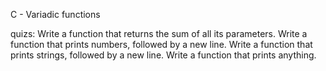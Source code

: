 C - Variadic functions

quizs:
Write a function that returns the sum of all its parameters.
Write a function that prints numbers, followed by a new line.
Write a function that prints strings, followed by a new line.
Write a function that prints anything.
